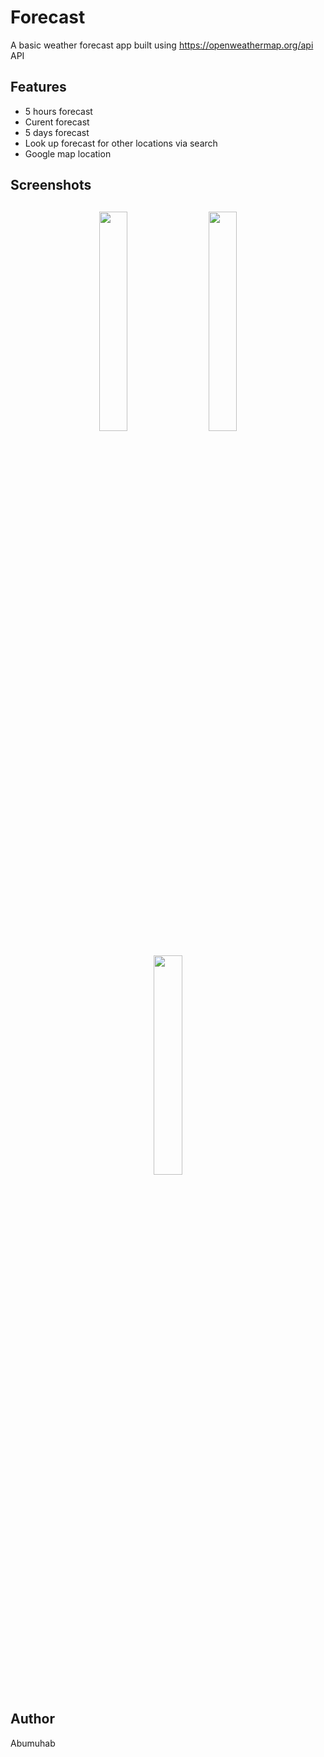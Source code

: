 # Forecast

A basic weather forecast app built using https://openweathermap.org/api API

## Features
* 5 hours forecast
* Curent forecast
* 5 days forecast
* Look up forecast for other locations via search
* Google map location

<h2 align="left">Screenshots</h2>
<h4 align="center">
<img src="https://firebasestorage.googleapis.com/v0/b/abumuhab.appspot.com/o/Screenshot_20211121-152551.jpg?alt=media&token=258c97ca-8828-442c-8bad-8895b7da3096" width="30%" vspace="10" hspace="10">
<img src="https://firebasestorage.googleapis.com/v0/b/abumuhab.appspot.com/o/Screenshot_20211121-152555.jpg?alt=media&token=90187ad7-0dda-41db-8562-00a359738926" width="30%" vspace="10" hspace="10">
<img src="https://firebasestorage.googleapis.com/v0/b/abumuhab.appspot.com/o/Screenshot_20211121-152958.jpg?alt=media&token=19b273f6-8112-4f89-ae93-7eb866f79877" width="30%" vspace="10" hspace="10"><br>

## Author
Abumuhab

